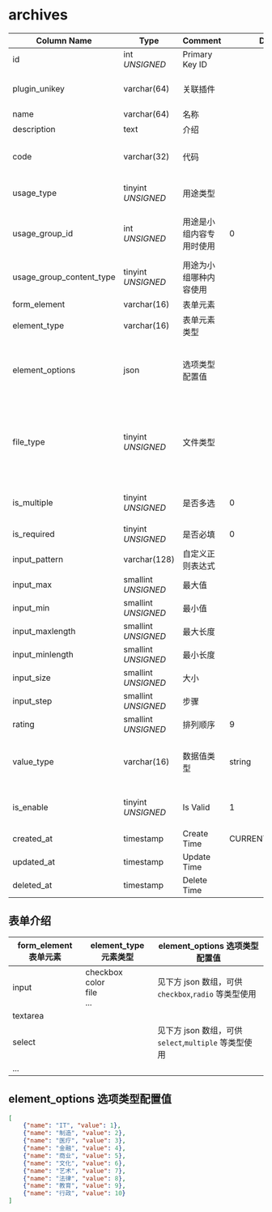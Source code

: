 # archives

| Column Name | Type | Comment | Default | Null | Remark |
| --- | --- | --- | --- | --- | --- |
| id | int *UNSIGNED* | Primary Key ID |  | NO | Auto Increment |
| plugin_unikey | varchar(64) | 关联插件 |  | NO | Related field [plugins->unikey](../plugins/plugins.md)<br>哪个插件创建的 |
| name | varchar(64) | 名称 |  | YES | **多语言**  |
| description | text | 介绍 |  | YES | **多语言** |
| code | varchar(32) | 代码 |  | NO | **Unique**，纯英文字母，不支持任何符号或空格 |
| usage_type | tinyint *UNSIGNED* | 用途类型 |  | NO | 1.User / 2.Group / 3.Hashtag / 4.Post / 5.Comment |
| usage_group_id | int *UNSIGNED* | 用途是小组内容专用时使用 | 0 | NO | Related field [groups->id](../contents/groups.md)<br>关联插件所属小组，`0` 表示否 |
| usage_group_content_type | tinyint *UNSIGNED* | 用途为小组哪种内容使用 |  | YES | 1.帖子 / 2.评论 |
| form_element | varchar(16) | 表单元素 |  | NO | HTML form 元素 |
| element_type | varchar(16) | 表单元素类型 |  | YES | 与 form_element 对应的类型 |
| element_options | json | 选项类型配置值 |  | YES | 数组格式，支持**多语言**存储<br>为 select,checkbox,radio 等类型提供选项值 |
| file_type | tinyint *UNSIGNED* | 文件类型 |  | YES | `form_element=input` + `element_type=file`<br>仅以上两个配置匹配时才使用，用于声明上传文件类型<br>1.图片 / 2.视频 / 3.音频 / 4.文档 |
| is_multiple | tinyint *UNSIGNED* | 是否多选 | 0 | NO | 0.否 / 1.是<br>对 select,email,file 等元素有效  |
| is_required | tinyint *UNSIGNED* | 是否必填 | 0 | NO | 0.否 / 1.是 |
| input_pattern | varchar(128) | 自定义正则表达式 |  | YES |  |
| input_max | smallint *UNSIGNED* | 最大值 |  | YES |  |
| input_min | smallint *UNSIGNED* | 最小值 |  | YES |  |
| input_maxlength | smallint *UNSIGNED* | 最大长度 |  | YES |  |
| input_minlength | smallint *UNSIGNED* | 最小长度 |  | YES |  |
| input_size | smallint *UNSIGNED* | 大小 |  | YES |  |
| input_step | smallint *UNSIGNED* | 步骤 |  | YES |  |
| rating | smallint *UNSIGNED* | 排列顺序 | 9 | NO | 升序排序 |
| value_type | varchar(16) | 数据值类型 | string | NO | 同[配置表](../systems/configs.md) `item_type` 字段逻辑一样，支持 file/plugin/plugins 等类型 |
| is_enable | tinyint *UNSIGNED* | Is Valid | 1 | NO | 0.无效 / 1.有效<br>无效后，所有关联均无效 |
| created_at | timestamp | Create Time | CURRENT_TIMESTAMP | NO |  |
| updated_at | timestamp | Update Time |  | YES |  |
| deleted_at | timestamp | Delete Time |  | YES |  |


## 表单介绍

| form_element 表单元素 | element_type 元素类型 | element_options 选项类型配置值 |
| --- | --- | --- |
| input | checkbox<br>color<br>file<br>... | 见下方 json 数组，可供 `checkbox`,`radio` 等类型使用 |
| textarea |  |  |
| select |  | 见下方 json 数组，可供 `select`,`multiple` 等类型使用 |
| ... |  |  |

## element_options 选项类型配置值

```json
[
    {"name": "IT", "value": 1},
    {"name": "制造", "value": 2},
    {"name": "医疗", "value": 3},
    {"name": "金融", "value": 4},
    {"name": "商业", "value": 5},
    {"name": "文化", "value": 6},
    {"name": "艺术", "value": 7},
    {"name": "法律", "value": 8},
    {"name": "教育", "value": 9},
    {"name": "行政", "value": 10}
]
```
